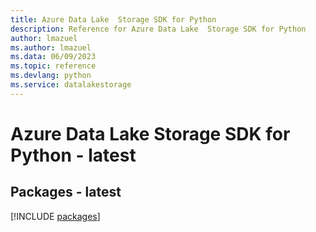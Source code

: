 ```yaml
---
title: Azure Data Lake  Storage SDK for Python
description: Reference for Azure Data Lake  Storage SDK for Python
author: lmazuel
ms.author: lmazuel
ms.data: 06/09/2023
ms.topic: reference
ms.devlang: python
ms.service: datalakestorage
---
```

# Azure Data Lake  Storage SDK for Python - latest
## Packages - latest
[!INCLUDE [packages](data-lake--storage-index.md)]